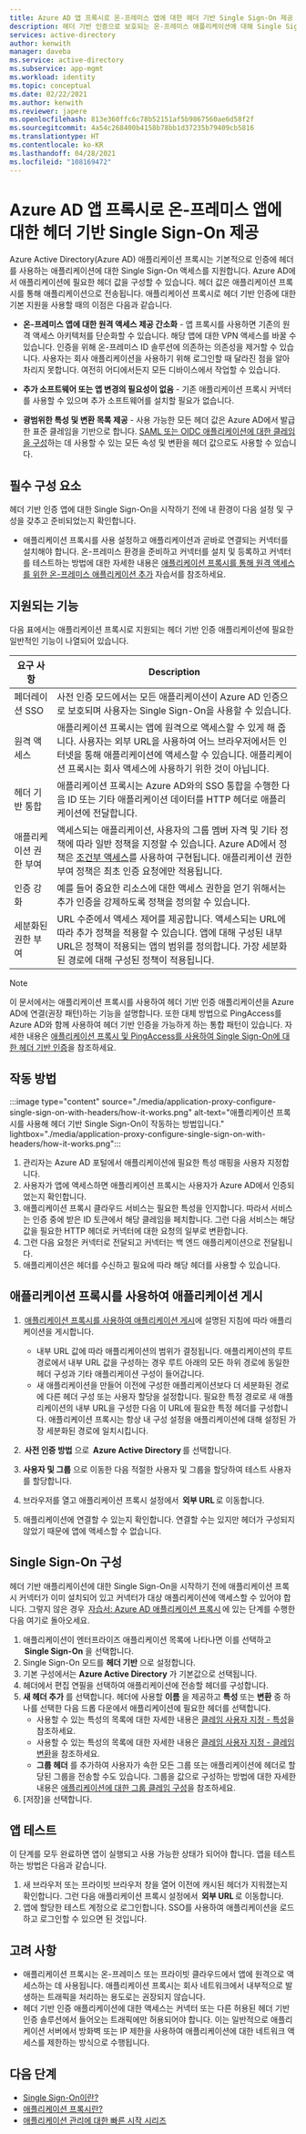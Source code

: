 ```yaml
---
title: Azure AD 앱 프록시로 온-프레미스 앱에 대한 헤더 기반 Single Sign-On 제공
description: 헤더 기반 인증으로 보호되는 온-프레미스 애플리케이션에 대해 Single Sign-On을 제공하는 방법을 알아봅니다.
services: active-directory
author: kenwith
manager: daveba
ms.service: active-directory
ms.subservice: app-mgmt
ms.workload: identity
ms.topic: conceptual
ms.date: 02/22/2021
ms.author: kenwith
ms.reviewer: japere
ms.openlocfilehash: 813e360ffc6c78b52151af5b9867560ae6d58f2f
ms.sourcegitcommit: 4a54c268400b4158b78bb1d37235b79409cb5816
ms.translationtype: HT
ms.contentlocale: ko-KR
ms.lasthandoff: 04/28/2021
ms.locfileid: "108169472"
---
```

# <a name="header-based-single-sign-on-for-on-premises-apps-with-azure-ad-app-proxy"></a>Azure AD 앱 프록시로 온-프레미스 앱에 대한 헤더 기반 Single Sign-On 제공

Azure Active Directory(Azure AD) 애플리케이션 프록시는 기본적으로 인증에 헤더를 사용하는 애플리케이션에 대한 Single Sign-On 액세스를 지원합니다. Azure AD에서 애플리케이션에 필요한 헤더 값을 구성할 수 있습니다. 헤더 값은 애플리케이션 프록시를 통해 애플리케이션으로 전송됩니다. 애플리케이션 프록시로 헤더 기반 인증에 대한 기본 지원을 사용할 때의 이점은 다음과 같습니다.  

* **온-프레미스 앱에 대한 원격 액세스 제공 간소화** - 앱 프록시를 사용하면 기존의 원격 액세스 아키텍처를 단순화할 수 있습니다. 해당 앱에 대한 VPN 액세스를 바꿀 수 있습니다. 인증을 위해 온-프레미스 ID 솔루션에 의존하는 의존성을 제거할 수 있습니다. 사용자는 회사 애플리케이션을 사용하기 위해 로그인할 때 달라진 점을 알아차리지 못합니다. 여전히 어디에서든지 모든 디바이스에서 작업할 수 있습니다.  

* **추가 소프트웨어 또는 앱 변경의 필요성이 없음** - 기존 애플리케이션 프록시 커넥터를 사용할 수 있으며 추가 소프트웨어를 설치할 필요가 없습니다.  

* **광범위한 특성 및 변환 목록 제공** - 사용 가능한 모든 헤더 값은 Azure AD에서 발급한 표준 클레임을 기반으로 합니다. [SAML 또는 OIDC 애플리케이션에 대한 클레임을 구성](../develop/active-directory-saml-claims-customization.md#attributes)하는 데 사용할 수 있는 모든 속성 및 변환을 헤더 값으로도 사용할 수 있습니다. 

## <a name="pre-requisites"></a>필수 구성 요소
헤더 기반 인증 앱에 대한 Single Sign-On을 시작하기 전에 내 환경이 다음 설정 및 구성을 갖추고 준비되었는지 확인합니다.
- 애플리케이션 프록시를 사용 설정하고 애플리케이션과 곧바로 연결되는 커넥터를 설치해야 합니다. 온-프레미스 환경을 준비하고 커넥터를 설치 및 등록하고 커넥터를 테스트하는 방법에 대한 자세한 내용은 [애플리케이션 프록시를 통해 원격 액세스를 위한 온-프레미스 애플리케이션 추가](application-proxy-add-on-premises-application.md#add-an-on-premises-app-to-azure-ad) 자습서를 참조하세요. 

## <a name="supported-capabilities"></a>지원되는 기능

다음 표에서는 애플리케이션 프록시로 지원되는 헤더 기반 인증 애플리케이션에 필요한 일반적인 기능이 나열되어 있습니다. 

|요구 사항   |Description|
|----------|-----------|
|페더레이션 SSO |사전 인증 모드에서는 모든 애플리케이션이 Azure AD 인증으로 보호되며 사용자는 Single Sign-On을 사용할 수 있습니다. |
|원격 액세스 |애플리케이션 프록시는 앱에 원격으로 액세스할 수 있게 해 줍니다. 사용자는 외부 URL을 사용하여 어느 브라우저에서든 인터넷을 통해 애플리케이션에 액세스할 수 있습니다. 애플리케이션 프록시는 회사 액세스에 사용하기 위한 것이 아닙니다. |
|헤더 기반 통합 |애플리케이션 프록시는 Azure AD와의 SSO 통합을 수행한 다음 ID 또는 기타 애플리케이션 데이터를 HTTP 헤더로 애플리케이션에 전달합니다. |
|애플리케이션 권한 부여 |액세스되는 애플리케이션, 사용자의 그룹 멤버 자격 및 기타 정책에 따라 일반 정책을 지정할 수 있습니다. Azure AD에서 정책은 [조건부 액세스](../conditional-access/overview.md)를 사용하여 구현됩니다. 애플리케이션 권한 부여 정책은 최초 인증 요청에만 적용됩니다. |
|인증 강화 |예를 들어 중요한 리소스에 대한 액세스 권한을 얻기 위해서는 추가 인증을 강제하도록 정책을 정의할 수 있습니다. |
|세분화된 권한 부여 |URL 수준에서 액세스 제어를 제공합니다. 액세스되는 URL에 따라 추가 정책을 적용할 수 있습니다. 앱에 대해 구성된 내부 URL은 정책이 적용되는 앱의 범위를 정의합니다. 가장 세분화된 경로에 대해 구성된 정책이 적용됩니다.  |

> [!NOTE] 
> 이 문서에서는 애플리케이션 프록시를 사용하여 헤더 기반 인증 애플리케이션을 Azure AD에 연결(권장 패턴)하는 기능을 설명합니다. 또한 대체 방법으로 PingAccess를 Azure AD와 함께 사용하여 헤더 기반 인증을 가능하게 하는 통합 패턴이 있습니다. 자세한 내용은 [애플리케이션 프록시 및 PingAccess를 사용하여 Single Sign-On에 대한 헤더 기반 인증](application-proxy-ping-access-publishing-guide.md)을 참조하세요.

## <a name="how-it-works"></a>작동 방법

:::image type="content" source="./media/application-proxy-configure-single-sign-on-with-headers/how-it-works.png" alt-text="애플리케이션 프록시를 사용해 헤더 기반 Single Sign-On이 작동하는 방법입니다." lightbox="./media/application-proxy-configure-single-sign-on-with-headers/how-it-works.png":::

1. 관리자는 Azure AD 포털에서 애플리케이션에 필요한 특성 매핑을 사용자 지정합니다. 
2. 사용자가 앱에 액세스하면 애플리케이션 프록시는 사용자가 Azure AD에서 인증되었는지 확인합니다. 
3. 애플리케이션 프록시 클라우드 서비스는 필요한 특성을 인지합니다. 따라서 서비스는 인증 중에 받은 ID 토큰에서 해당 클레임을 페치합니다. 그런 다음 서비스는 해당 값을 필요한 HTTP 헤더로 커넥터에 대한 요청의 일부로 변환합니다. 
4. 그런 다음 요청은 커넥터로 전달되고 커넥터는 백 엔드 애플리케이션으로 전달됩니다. 
5. 애플리케이션은 헤더를 수신하고 필요에 따라 해당 헤더를 사용할 수 있습니다. 

## <a name="publish-the-application-with-application-proxy"></a>애플리케이션 프록시를 사용하여 애플리케이션 게시

1.  [애플리케이션 프록시를 사용하여 애플리케이션 게시](application-proxy-add-on-premises-application.md#add-an-on-premises-app-to-azure-ad)에 설명된 지침에 따라 애플리케이션을 게시합니다.  
    - 내부 URL 값에 따라 애플리케이션의 범위가 결정됩니다. 애플리케이션의 루트 경로에서 내부 URL 값을 구성하는 경우 루트 아래의 모든 하위 경로에 동일한 헤더 구성과 기타 애플리케이션 구성이 들어갑니다. 
    - 새 애플리케이션을 만들어 이전에 구성한 애플리케이션보다 더 세분화된 경로에 다른 헤더 구성 또는 사용자 할당을 설정합니다. 필요한 특정 경로로 새 애플리케이션의 내부 URL을 구성한 다음 이 URL에 필요한 특정 헤더를 구성합니다. 애플리케이션 프록시는 항상 내 구성 설정을 애플리케이션에 대해 설정된 가장 세분화된 경로에 일치시킵니다. 

2.  **사전 인증 방법** 으로  **Azure Active Directory** 를 선택합니다. 
3. **사용자 및 그룹** 으로 이동한 다음 적절한 사용자 및 그룹을 할당하여 테스트 사용자를 할당합니다. 
4. 브라우저를 열고 애플리케이션 프록시 설정에서  **외부 URL** 로 이동합니다. 
5. 애플리케이션에 연결할 수 있는지 확인합니다. 연결할 수는 있지만 헤더가 구성되지 않았기 때문에 앱에 액세스할 수 없습니다. 

## <a name="configure-single-sign-on"></a>Single Sign-On 구성 
헤더 기반 애플리케이션에 대한 Single Sign-On을 시작하기 전에 애플리케이션 프록시 커넥터가 이미 설치되어 있고 커넥터가 대상 애플리케이션에 액세스할 수 있어야 합니다. 그렇지 않은 경우  [자습서: Azure AD 애플리케이션 프록시](application-proxy-add-on-premises-application.md) 에 있는 단계를 수행한 다음 여기로 돌아오세요. 

1. 애플리케이션이 엔터프라이즈 애플리케이션 목록에 나타나면 이를 선택하고  **Single Sign-On** 을 선택합니다. 
2. Single Sign-On 모드를 **헤더 기반** 으로 설정합니다. 
3. 기본 구성에서는 **Azure Active Directory** 가 기본값으로 선택됩니다. 
4. 헤더에서 편집 연필을 선택하여 애플리케이션에 전송할 헤더를 구성합니다. 
5. **새 헤더 추가** 를 선택합니다. 헤더에 사용할 **이름** 을 제공하고 **특성** 또는 **변환** 중 하나를 선택한 다음 드롭 다운에서 애플리케이션에 필요한 헤더를 선택합니다.  
    - 사용할 수 있는 특성의 목록에 대한 자세한 내용은 [클레임 사용자 지정 - 특성](../develop/active-directory-saml-claims-customization.md#attributes)을 참조하세요. 
    - 사용할 수 있는 특성의 목록에 대한 자세한 내용은 [클레임 사용자 지정 - 클레임 변환](../develop/active-directory-saml-claims-customization.md#claim-transformations)을 참조하세요. 
    - **그룹 헤더** 를 추가하여 사용자가 속한 모든 그룹 또는 애플리케이션에 헤더로 할당된 그룹을 전송할 수도 있습니다. 그룹을 값으로 구성하는 방법에 대한 자세한 내용은 [애플리케이션에 대한 그룹 클레임 구성](../hybrid/how-to-connect-fed-group-claims.md#add-group-claims-to-tokens-for-saml-applications-using-sso-configuration)을 참조하세요. 
6. [저장]을 선택합니다. 

## <a name="test-your-app"></a>앱 테스트 

이 단계를 모두 완료하면 앱이 실행되고 사용 가능한 상태가 되어야 합니다. 앱을 테스트하는 방법은 다음과 같습니다. 
1. 새 브라우저 또는 프라이빗 브라우저 창을 열어 이전에 캐시된 헤더가 지워졌는지 확인합니다. 그런 다음 애플리케이션 프록시 설정에서  **외부 URL** 로 이동합니다.
2. 앱에 할당한 테스트 계정으로 로그인합니다. SSO를 사용하여 애플리케이션을 로드하고 로그인할 수 있으면 된 것입니다. 

## <a name="considerations"></a>고려 사항

- 애플리케이션 프록시는 온-프레미스 또는 프라이빗 클라우드에서 앱에 원격으로 액세스하는 데 사용됩니다. 애플리케이션 프록시는 회사 네트워크에서 내부적으로 발생하는 트래픽을 처리하는 용도로는 권장되지 않습니다.
- 헤더 기반 인증 애플리케이션에 대한 액세스는 커넥터 또는 다른 허용된 헤더 기반 인증 솔루션에서 들어오는 트래픽에만 허용되어야 합니다. 이는 일반적으로 애플리케이션 서버에서 방화벽 또는 IP 제한을 사용하여 애플리케이션에 대한 네트워크 액세스를 제한하는 방식으로 수행됩니다.

## <a name="next-steps"></a>다음 단계

- [Single Sign-On이란?](what-is-single-sign-on.md)
- [애플리케이션 프록시란?](what-is-application-proxy.md)
- [애플리케이션 관리에 대한 빠른 시작 시리즈](view-applications-portal.md)
